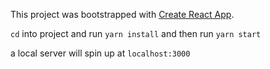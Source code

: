This project was bootstrapped with [Create React App](https://github.com/facebookincubator/create-react-app).

`cd` into project and run 
`yarn install` and then run
`yarn start`

a local server will spin up at `localhost:3000`
